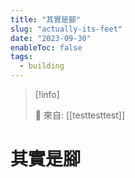 ```yaml
---
title: "其實是腳"
slug: "actually-its-feet"
date: "2023-09-30"
enableToc: false
tags:
  - building
---
```


> [!info]
>
> 🌱 來自: [[testtesttest]]

# 其實是腳
